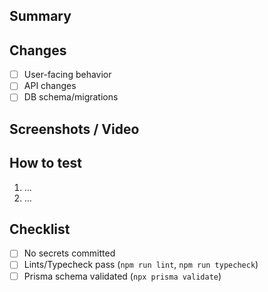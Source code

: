 ## Summary
<!-- What & why -->

## Changes
- [ ] User-facing behavior
- [ ] API changes
- [ ] DB schema/migrations

## Screenshots / Video
<!-- drag-and-drop -->

## How to test
1. ...
2. ...

## Checklist
- [ ] No secrets committed
- [ ] Lints/Typecheck pass (`npm run lint`, `npm run typecheck`)
- [ ] Prisma schema validated (`npx prisma validate`)
